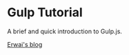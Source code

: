 # Gulp Tutorial

A brief and quick introduction to Gulp.js.

[Erwai's blog](http://erwaiyang.github.io/blog/)

